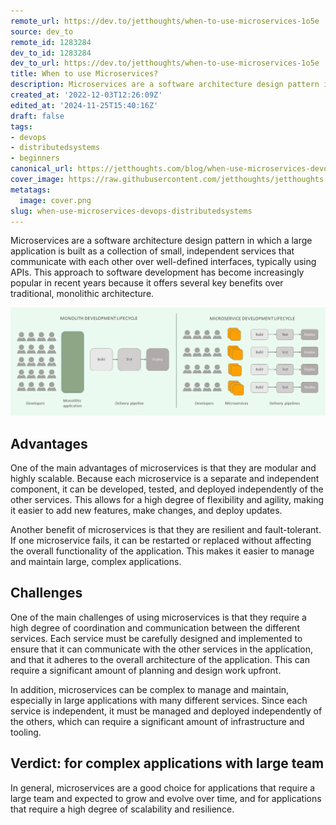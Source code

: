 ```yaml
---
remote_url: https://dev.to/jetthoughts/when-to-use-microservices-1o5e
source: dev_to
remote_id: 1283284
dev_to_id: 1283284
dev_to_url: https://dev.to/jetthoughts/when-to-use-microservices-1o5e
title: When to use Microservices?
description: Microservices are a software architecture design pattern in which a large application is built as a...
created_at: '2022-12-03T12:26:09Z'
edited_at: '2024-11-25T15:40:16Z'
draft: false
tags:
- devops
- distributedsystems
- beginners
canonical_url: https://jetthoughts.com/blog/when-use-microservices-devops-distributedsystems/
cover_image: https://raw.githubusercontent.com/jetthoughts/jetthoughts.github.io/master/content/blog/when-use-microservices-devops-distributedsystems/cover.png
metatags:
  image: cover.png
slug: when-use-microservices-devops-distributedsystems
---
```

Microservices are a software architecture design pattern in which a large application is built as a collection of small, independent services that communicate with each other over well-defined interfaces, typically using APIs. This approach to software development has become increasingly popular in recent years because it offers several key benefits over traditional, monolithic architecture.

![Microservices vs Monolith](file_0.png)

## Advantages

One of the main advantages of microservices is that they are modular and highly scalable. Because each microservice is a separate and independent component, it can be developed, tested, and deployed independently of the other services. This allows for a high degree of flexibility and agility, making it easier to add new features, make changes, and deploy updates.

Another benefit of microservices is that they are resilient and fault-tolerant. If one microservice fails, it can be restarted or replaced without affecting the overall functionality of the application. This makes it easier to manage and maintain large, complex applications.

## Challenges

One of the main challenges of using microservices is that they require a high degree of coordination and communication between the different services. Each service must be carefully designed and implemented to ensure that it can communicate with the other services in the application, and that it adheres to the overall architecture of the application. This can require a significant amount of planning and design work upfront.

In addition, microservices can be complex to manage and maintain, especially in large applications with many different services. Since each service is independent, it must be managed and deployed independently of the others, which can require a significant amount of infrastructure and tooling.

## Verdict: for complex applications with large team

In general, microservices are a good choice for applications that require a large team and expected to grow and evolve over time, and for applications that require a high degree of scalability and resilience.

